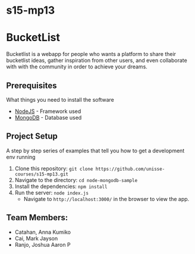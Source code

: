 # s15-mp13

# BucketList
Bucketlist is a webapp for people who wants a platform to share their bucketlist ideas, gather inspiration from other users, and even collaborate with with the community in order to achieve your dreams.

## Prerequisites

What things you need to install the software

* [NodeJS](https://nodejs.org/en/download/) - Framework used
* [MongoDB](https://docs.mongodb.com/manual/tutorial/install-mongodb-on-windows/) - Database used

## Project Setup

A step by step series of examples that tell you how to get a development env running

1. Clone this repository: `git clone https://github.com/unisse-courses/s15-mp13.git`
2. Navigate to the directory: `cd node-mongodb-sample`
3. Install the dependencies: `npm install`   
4. Run the server: `node index.js`
    * Navigate to `http://localhost:3000/` in the browser to view the app.

## Team Members:

* Catahan, Anna Kumiko
* Cai, Mark Jayson
* Ranjo, Joshua Aaron P
